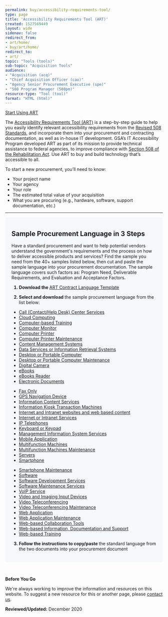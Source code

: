 ```yaml
---
permalink: buy/accessibility-requirements-tool/
type: page
title: 'Accessibility Requirements Tool (ART)'
created: 1527569449
layout: wide
sidenav: false
redirect_from:
- art/home/
- buy/art/home/
redirect_to:
- art/
topic: "Tools (tools)"
sub-topic: "Acquisition Tools"
audience:
- "Acquisition (acq)"
- "Chief Acquisition Officer (cao)"
- "Agency Senior Procurement Executive (spe)"
- "508 Program Manager (508pm)"
resource-type: "Tool (tool)"
format: "HTML (html)"
---
```


<a href="{{site.baseurl}}/art/" class="usa-button usa-button--accent-warm">Start Using ART</a>

<p class="first-par">
  The <a href="{{site.baseurl}}/art/">Accessibility Requirements Tool (ART)</a> is a step-by-step guide to help you easily identify relevant accessibility requirements from the <a href="https://www.access-board.gov/guidelines-and-standards/communications-and-it/about-the-ict-refresh/final-rule/text-of-the-standards-and-guidelines">Revised 508 Standards</a>, and incorporate them into your procurement and contracting documentation, as well as in-house IT development. GSA&rsquo;s IT Accessibility Program developed ART as part of its mission to provide technical assistance to federal agencies, to improve compliance with <a href="{{site.baseurl}}/manage/laws-and-policies">Section 508 of the Rehabilitation Act</a>. Use ART to buy and build technology that&rsquo;s accessible to all.
</p>

To start a new procurement, you&rsquo;ll need to know:

  * Your project name
  * Your agency
  * Your role
  * The estimated total value of your acquisition
  * What you are procuring (e.g., hardware, software, support documentation, etc.)

  <hr>

<!-- ## Training Videos
<hr>
  <div class="grid-row grid-gap">
    <div class="desktop:grid-col-3 display-flex flex-column flex-align-self-center">
      <a href="{{site.baseurl}}/buy/accessibility-requirements-tool/webinar"><img alt="Accessibility Requirements Tool (ART) Webinar" src="https://section508.gov/sites/default/files/art-webinar-thumb_0.png" style="width:100%" class="radius-lg" /></a>
    </div>
<div class="desktop:grid-col-9">
      <p class="video-title">
        <a href="{{site.baseurl}}/buy/accessibility-requirements-tool/webinar">Accessibility Requirements Tool (ART) Webinar</a>
      </p>
    <p>
        Learn how to define the accessible requirements for ICT solicitations using the Accessibility Requirements Tool (ART). Explore ART, and get an overview of ART&apos;s purpose, interface design and key features, and the benefits you gain from using the tool in the acquisition and procurement process.
      </p>
    <p>
        Duration 14m 49s | 1-Part Video Tutorial
      </p>
    </div>
  </div>
  <hr> -->

<div id="target" style="background-color: #f5f9fc; padding:10px 20px 20px 20px">
  <h2>
    <strong>Sample Procurement Language in 3 Steps</strong>
  </h2>
  
  <p>
    Have a standard procurement and want to help potential vendors understand the government's requirements and the process on how to deliver accessible products and services? Find the sample you need from the 40+ samples listed below, then cut and paste the sample language into your procurement documentation. The sample language covers such factors as: Program Need, Deliverable Requirements, and Evaluation and Acceptance Factors.
  </p>
  
  <ol style="font-weight: bold;">
    <li>
      <p>
        <strong>Download</strong> the <a target="_blank" href="https://assets.section508.gov/files/ART%20Contract%20Language%20Template.pdf " style="font-weight: normal;"> ART Contract Language Template </a>
      </p>
    </li>
<li>
      <p>
        <strong>Select and download</strong> <span style="font-weight: normal;"> the sample procurement language from the list below: </span>
      </p>
    </li>
  </ol>
  
  <div class="grid-row grid-gap">
    <div class="desktop:grid-col-4">
      <ul class="list_1">
        <li>
          <a href="{{site.baseurl}}/sample-procurement/call-contacthelp-desk-center-services">Call (Contact/Help Desk) Center Services</a>
        </li>
        <li>
          <a href="{{site.baseurl}}/sample-procurement/cloud-computing">Cloud Computing</a>
        </li>
        <li>
          <a href="{{site.baseurl}}/sample-procurement/computer-based-training">Computer-based Training</a>
        </li>
        <li>
          <a href="{{site.baseurl}}/sample-procurement/computer-monitor">Computer Monitor</a>
        </li>
        <li>
          <a href="{{site.baseurl}}/sample-procurement/computer-printer">Computer Printer</a>
        </li>
        <li>
          <a href="{{site.baseurl}}/sample-procurement/computer-printer-maintenance ">Computer Printer Maintenance</a>
        </li>
        <li>
          <a href="{{site.baseurl}}/sample-procurement/content-management-systems">Content Management Systems</a>
        </li>
        <li>
          <a href="{{site.baseurl}}/sample-procurement/data-services-or-information-retrieval-systems">Data Services or Information Retrieval Systems</a>
        </li>
        <li>
          <a href="{{site.baseurl}}/sample-procurement/desktop-or-portable-computer">Desktop or Portable Computer</a>
        </li>
        <li>
          <a href="{{site.baseurl}}/sample-procurement/desktop-or-portable-computer-maintenance">Desktop or Portable Computer Maintenance</a>
        </li>
        <li>
          <a href="{{site.baseurl}}/sample-procurement/digital-camera">Digital Camera</a>
        </li>
        <li>
          <a href="{{site.baseurl}}/sample-procurement/ebooks">eBooks</a>
        </li>
        <li>
          <a href="{{site.baseurl}}/sample-procurement/ebooks-reader">eBooks Reader</a>
        </li>
        <li>
          <a href="{{site.baseurl}}/sample-procurement/electronic-documents">Electronic Documents</a>
        </li>
      </ul>
    </div>
    <div class="desktop:grid-col-4">
      <ul class="list_1">
        <li>
          <a href="{{site.baseurl}}/sample-procurement/fax-machine ">Fax Only</a>
        </li>
        <li>
          <a href="{{site.baseurl}}/sample-procurement/gps-navigation-device">GPS Navigation Device</a>
        </li>
        <li>
          <a href="{{site.baseurl}}/sample-procurement/information-content-services">Information Content Services</a>
        </li>
        <li>
          <a href="{{site.baseurl}}/sample-procurement/information-kioskstransaction-machines">Information Kiosk Transaction Machines</a>
        </li>
        <li>
          <a href="{{site.baseurl}}/sample-procurement/internet-and-intranet-websites-and-web-based-content">Internet and Intranet websites and web based content</a>
        </li>
        <li>
          <a href=" {{site.baseurl}}/sample-procurement/intranet-or-internet-services">Internet or Intranet Services</a>
        </li>
        <li>
          <a href="{{site.baseurl}}/sample-procurement/ip-telephones">IP Telephones</a>
        </li>
        <li>
          <a href="{{site.baseurl}}/sample-procurement/keyboard-or-keypad">Keyboard or Keypad</a>
        </li>
        <li>
          <a href="{{site.baseurl}}/sample-procurement/management-information-system-services">Management Information System Services</a>
        </li>
        <li>
          <a href=" {{site.baseurl}}/sample-procurement/mobile-application">Mobile Application</a>
        </li>
        <li>
          <a href="{{site.baseurl}}/sample-procurement/multifunction-machine">Multifunction Machines</a>
        </li>
        <li>
          <a href="{{site.baseurl}}/sample-procurement/multifunction-machines-maintenance ">Multifunction Machines Maintenance</a>
        </li>
        <li>
          <a href="{{site.baseurl}}/sample-procurement/servers">Servers</a>
        </li>
        <li>
          <a href="{{site.baseurl}}/sample-procurement/smartphone">Smartphone</a>
        </li>
      </ul>
    </div>
    <div class="desktop:grid-col-4">
      <ul class="list_1">
        <li>
          <a href="{{site.baseurl}}/sample-procurement/smartphone-maintenance ">Smartphone Maintenance</a>
        </li>
        <li>
          <a href="{{site.baseurl}}/sample-procurement/electronic-software ">Software</a>
        </li>
        <li>
          <a href="{{site.baseurl}}/sample-procurement/software-development-services">Software Development Services</a>
        </li>
        <li>
          <a href="{{site.baseurl}}/sample-procurement/software-maintenance-services ">Software Maintenance Services</a>
        </li>
        <li>
          <a href="{{site.baseurl}}/sample-procurement/voip-services">VoIP Service</a>
        </li>
        <li>
          <a href="{{site.baseurl}}/sample-procurement/video-and-imaging-input-devices">Video and Imaging Input Devices</a>
        </li>
        <li>
          <a href="{{site.baseurl}}/sample-procurement/video-teleconferencing">Video Teleconferencing</a>
        </li>
        <li>
          <a href="{{site.baseurl}}/sample-procurement/video-teleconference-maintenance ">Video Teleconferencing Maintenance</a>
        </li>
        <li>
          <a href="{{site.baseurl}}/sample-procurement/web-application">Web Application</a>
        </li>
        <li>
          <a href="{{site.baseurl}}/sample-procurement/web-application-maintenance">Web Application Maintenance</a>
        </li>
        <li>
          <a href="{{site.baseurl}}/sample-procurement/web-based-collaboration-tools">Web-based Collaboration Tools</a>
        </li>
        <li>
          <a href="{{site.baseurl}}/sample-procurement/web-based-information-documentation-and-support ">Web-based Information, Documentation and Support</a>
        </li>
        <li>
          <a href="{{site.baseurl}}/sample-procurement/web-based-training">Web-based Training</a>
        </li>
      </ul>
    </div>
  </div>
  
  <ol start="3" style="font-weight: bold; margin-top: 10px;">
    <li>
      <p>
        <strong>Follow the instructions to copy/paste </strong> <span style="font-weight: normal;">the standard language from the two documents into your procurement document </span>
      </p>
    </li>
  </ol>
</div>

&nbsp;&nbsp;

<div class="border-base radius-lg border-1px">
  <div class="padding-1">
    <p>
      <strong>Before You Go</strong>
    </p>
    <p dir="ltr">
      We're always working to improve the information and resources on this website. To suggest a new resource for this or another page, please <a class="mailto" href="mailto:section.508@gsa.gov">contact us</a>.
    </p>
  </div>
</div>

<span class="bold"><strong>Reviewed/Updated:</strong>&nbsp;December 2020 </span>


